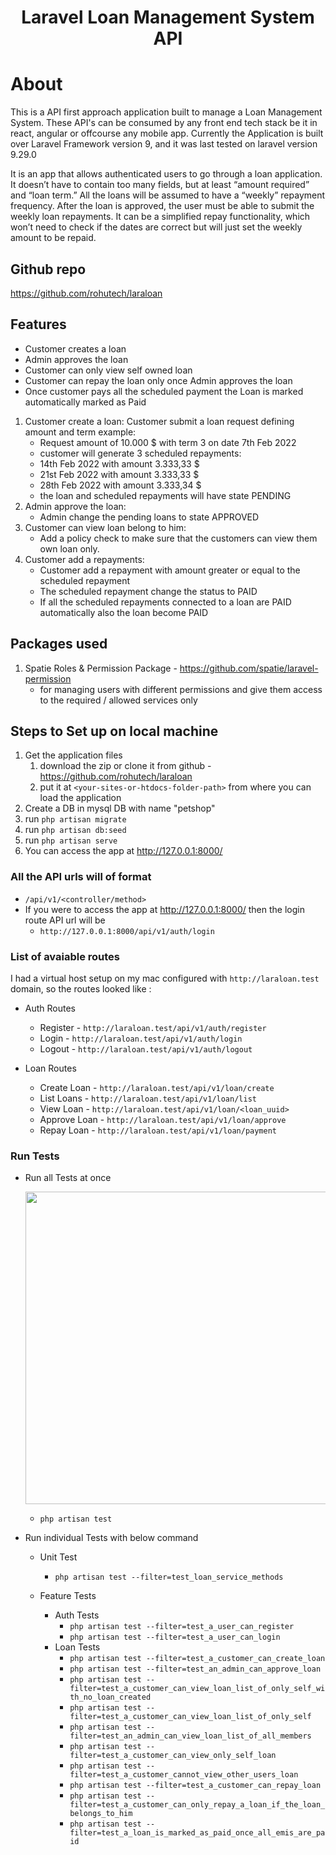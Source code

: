 <h1 align="center">Laravel Loan Management System API</h1>

# About

This is a API first approach application built to manage a Loan Management System.
These API's can be consumed by any front end tech stack be it in react, angular or offcourse any mobile app.
Currently the Application is built over Laravel Framework version 9, and it was last tested on laravel version 9.29.0

It is an app that allows authenticated users to go through a loan application. It doesn’t have to contain too many fields, but at least “amount
required” and “loan term.” All the loans will be assumed to have a “weekly” repayment frequency.
After the loan is approved, the user must be able to submit the weekly loan repayments. It can be a simplified repay functionality, which won’t need to check if the dates are correct but will just set the weekly amount to be repaid.

## Github repo

https://github.com/rohutech/laraloan

## Features

-   Customer creates a loan
-   Admin approves the loan
-   Customer can only view self owned loan
-   Customer can repay the loan only once Admin approves the loan
-   Once customer pays all the scheduled payment the Loan is marked automatically marked as Paid

1. Customer create a loan:
   Customer submit a loan request defining amount and term example:
    - Request amount of 10.000 $ with term 3 on date 7th Feb 2022
    - customer will generate 3 scheduled repayments:
    - 14th Feb 2022 with amount 3.333,33 $
    - 21st Feb 2022 with amount 3.333,33 $
    - 28th Feb 2022 with amount 3.333,34 $
    - the loan and scheduled repayments will have state PENDING
2. Admin approve the loan:
    - Admin change the pending loans to state APPROVED
3. Customer can view loan belong to him:
    - Add a policy check to make sure that the customers can view them own loan only.
4. Customer add a repayments:
    - Customer add a repayment with amount greater or equal to the scheduled repayment
    - The scheduled repayment change the status to PAID
    - If all the scheduled repayments connected to a loan are PAID automatically also the loan become PAID

## Packages used

1. Spatie Roles & Permission Package - https://github.com/spatie/laravel-permission
    - for managing users with different permissions and give them access to the required / allowed services only

## Steps to Set up on local machine

1. Get the application files
    1. download the zip or clone it from github - https://github.com/rohutech/laraloan
    2. put it at `<your-sites-or-htdocs-folder-path>` from where you can load the application
2. Create a DB in mysql DB with name "petshop"
3. run `php artisan migrate`
4. run `php artisan db:seed`
5. run `php artisan serve`
6. You can access the app at http://127.0.0.1:8000/

### All the API urls will of format

-   `/api/v1/<controller/method>`
-   If you were to access the app at http://127.0.0.1:8000/ then the login route API url will be
    -   `http://127.0.0.1:8000/api/v1/auth/login`

### List of avaiable routes

I had a virtual host setup on my mac configured with `http://laraloan.test` domain, so the routes looked like :

-   Auth Routes

    -   Register - `http://laraloan.test/api/v1/auth/register`
    -   Login - `http://laraloan.test/api/v1/auth/login`
    -   Logout - `http://laraloan.test/api/v1/auth/logout`

-   Loan Routes
    -   Create Loan - `http://laraloan.test/api/v1/loan/create`
    -   List Loans - `http://laraloan.test/api/v1/loan/list`
    -   View Loan - `http://laraloan.test/api/v1/loan/<loan_uuid>`
    -   Approve Loan - `http://laraloan.test/api/v1/loan/approve`
    -   Repay Loan - `http://laraloan.test/api/v1/loan/payment`

### Run Tests

-   Run all Tests at once
    <p><img src="http://rohutech.com/wp-content/uploads/2022/09/Laravel-Loan-Tests.png" width="500"></p>

    -   `php artisan test`

-   Run individual Tests with below command

    -   Unit Test

        -   `php artisan test --filter=test_loan_service_methods`

    -   Feature Tests
        -   Auth Tests
            -   `php artisan test --filter=test_a_user_can_register`
            -   `php artisan test --filter=test_a_user_can_login`
        -   Loan Tests
            -   `php artisan test --filter=test_a_customer_can_create_loan`
            -   `php artisan test --filter=test_an_admin_can_approve_loan`
            -   `php artisan test --filter=test_a_customer_can_view_loan_list_of_only_self_with_no_loan_created`
            -   `php artisan test --filter=test_a_customer_can_view_loan_list_of_only_self`
            -   `php artisan test --filter=test_an_admin_can_view_loan_list_of_all_members`
            -   `php artisan test --filter=test_a_customer_can_view_only_self_loan`
            -   `php artisan test --filter=test_a_customer_cannot_view_other_users_loan`
            -   `php artisan test --filter=test_a_customer_can_repay_loan`
            -   `php artisan test --filter=test_a_customer_can_only_repay_a_loan_if_the_loan_belongs_to_him`
            -   `php artisan test --filter=test_a_loan_is_marked_as_paid_once_all_emis_are_paid`
